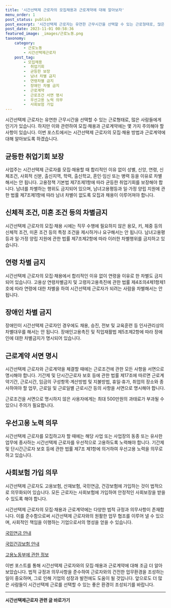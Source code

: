 ```yaml
---
title: '시간선택제 근로자의 모집채용과 근로계약에 대해 알아보자'
menu_order: 1
post_status: publish
post_excerpt: '시간선택제 근로자는 유연한 근무시간을 선택할 수 있는 근로형태로, 많은 사람들에게 인기가 있습니다. 하지만 이와 관련하여 모집 채용과 근로계약에는 몇 가지 주의해야 할 사항이 있습니다. 이번 포스트에서는 시간선택제 근로자의 모집 채용 방법과 근로계약에 대해 알아보도록 하겠습니다.'
post_date: 2023-11-01 00:58:36
featured_image: _images/근로노동.png
taxonomy:
    category:
        - 근로노동
        - 시간선택제근로자
    post_tag:
        - 모집채용
        -  취업기회
        -  균등한 보장
        -  남녀 차별 금지
        -  연령차별 금지
        -  장애인 차별 금지
        -  근로계약
        -  근로조건 서면 명시
        -  우선고용 노력 의무
        -  사회보험 가입
---
```




시간선택제 근로자는 유연한 근무시간을 선택할 수 있는 근로형태로, 많은 사람들에게 인기가 있습니다. 하지만 이와 관련하여 모집·채용과 근로계약에는 몇 가지 주의해야 할 사항이 있습니다. 이번 포스트에서는 시간선택제 근로자의 모집·채용 방법과 근로계약에 대해 알아보도록 하겠습니다.

## 균등한 취업기회 보장

사업주는 시간선택제 근로자를 모집·채용할 때 합리적인 이유 없이 성별, 신앙, 연령, 신체조건, 사회적 신분, 출신지역, 학력, 출신학교, 혼인·임신 또는 병력 등을 이유로 차별해서는 안 됩니다. 고용정책 기본법 제7조제1항에 따라 균등한 취업기회를 보장해야 합니다. 남녀를 차별하는 행위도 금지되어 있으며, 남녀고용평등과 일·가정 양립 지원에 관한 법률 제7조제1항에 따라 남녀 차별이 없도록 모집과 채용이 이루어져야 합니다.

## 신체적 조건, 미혼 조건 등의 차별금지

시간선택제 근로자의 모집·채용 시에는 직무 수행에 필요하지 않은 용모, 키, 체중 등의 신체적 조건, 미혼 조건 등의 특정 조건을 제시하거나 요구해서는 안 됩니다. 남녀고용평등과 일·가정 양립 지원에 관한 법률 제7조제2항에 따라 이러한 차별행위를 금지하고 있습니다.

## 연령 차별 금지

시간선택제 근로자의 모집·채용에서 합리적인 이유 없이 연령을 이유로 한 차별도 금지되어 있습니다. 고용상 연령차별금지 및 고령자고용촉진에 관한 법률 제4조의4제1항제1호에 따라 연령에 대한 차별을 하여 시간선택제 근로자가 되려는 사람을 차별해서는 안 됩니다.

## 장애인 차별 금지

장애인이 시간선택제 근로자인 경우에도 채용, 승진, 전보 및 교육훈련 등 인사관리상의 차별대우를 해서는 안 됩니다. 장애인고용촉진 및 직업재활법 제5조제2항에 따라 장애인에 대한 차별금지가 명시되어 있습니다.

## 근로계약 서면 명시

시간선택제 근로자와 근로계약을 체결할 때에는 근로조건에 관한 모든 사항을 서면으로 명시해야 합니다. 기간제 및 단시간근로자 보호 등에 관한 법률 제17조에 따르면 근로계약기간, 근로시간, 임금의 구성항목·계산방법 및 지불방법, 휴일·휴가, 취업의 장소와 종사하여야 할 업무, 근로일 및 근로일별 근로시간 등의 사항을 서면으로 명시해야 합니다.

근로조건을 서면으로 명시하지 않은 사용자에게는 최대 500만원의 과태료가 부과될 수 있으니 주의가 필요합니다.

## 우선고용 노력 의무

시간선택제 근로자를 모집하고자 할 때에는 해당 사업 또는 사업장의 동종 또는 유사한 업무에 종사하는 시간선택제 근로자를 우선적으로 고용하도록 노력해야 합니다. 기간제 및 단시간근로자 보호 등에 관한 법률 제7조 제1항에 의거하여 우선고용 노력을 의무로 하고 있습니다.

## 사회보험 가입 의무

시간선택제 근로자도 고용보험, 산재보험, 국민연금, 건강보험에 가입하는 것이 법적으로 의무화되어 있습니다. 모든 근로자는 사회보험에 가입하여 안정적인 사회보장을 받을 수 있도록 해야 합니다.

시간선택제 근로자의 모집·채용과 근로계약에는 다양한 법적 규정과 의무사항이 존재합니다. 이를 준수함으로써 시간선택제 근로자와의 원활한 업무 협조를 이루어 낼 수 있으며, 사회적인 책임을 이행하는 기업으로서의 명성을 얻을 수 있습니다.

[국민연금 안내](link)

[국민건강보험 안내](link)

[고용노동부에 관한 정보](link)

이번 포스트를 통해 시간선택제 근로자와의 모집·채용과 근로계약에 대해 조금 더 알아보았습니다. 법적 규정과 의무사항을 준수하여 근로자와의 건전한 업무환경을 조성하는 일이 중요하며, 그로 인해 기업의 성장과 발전에도 도움이 될 것입니다. 앞으로도 더 많은 사람들이 시간선택제 근로를 선택할 수 있는 좋은 환경이 조성되기를 바랍니다.
<!-- wp:separator -->
<hr class="wp-block-separator has-alpha-channel-opacity"/>
<!-- /wp:separator -->

<!-- wp:group {"backgroundColor":"base","layout":{"type":"constrained"}} -->
<div class="wp-block-group has-base-background-color has-background"><!-- wp:paragraph {"align":"center","fontSize":"medium"} -->
<p class="has-text-align-center has-large-font-size"><strong>시간선택제근로자 관련 글 바로가기</strong></p>
<!-- /wp:paragraph -->


<!-- wp:latest-posts
{"categories":[{"id":10911,"count":19,"description":"","link":"https://uknowlaw.com/category/%ec%8b%9c%ea%b0%84%ec%84%a0%ed%83%9d%ec%a0%9c%ea%b7%bc%eb%a1%9c%ec%9e%90/","name":"시간선택제근로자","slug":"시간선택제근로자","taxonomy":"category","parent":0,"meta":[],"_links":{"self":[{"href":"https://uknowlaw.com/wp-json/wp/v2/categories/10911"}],"collection":[{"href":"https://uknowlaw.com/wp-json/wp/v2/categories"}],"about":[{"href":"https://uknowlaw.com/wp-json/wp/v2/taxonomies/category"}],"wp:post_type":[{"href":"https://uknowlaw.com/wp-json/wp/v2/posts?categories=10911"}],"curies":[{"name":"wp","href":"https://api.w.org/{rel}","templated":true}]}}],"postsToShow":100,"excerptLength":28,"postLayout":"grid","columns":2,"featuredImageAlign":"left","featuredImageSizeSlug":"large","fontSize":"small"} /--></div>
<!-- /wp:group -->